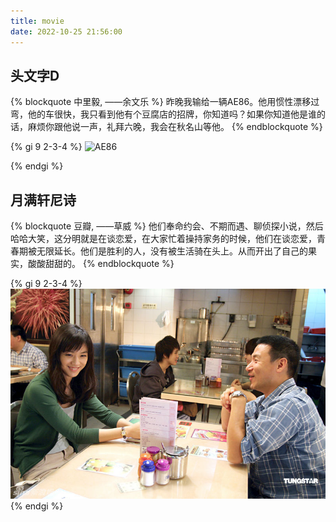 ```yaml
---
title: movie
date: 2022-10-25 21:56:00
---
```


## 头文字D

{% blockquote 中里毅, ——余文乐 %}
昨晚我输给一辆AE86。他用惯性漂移过弯，他的车很快，我只看到他有个豆腐店的招牌，你知道吗？如果你知道他是谁的话，麻烦你跟他说一声，礼拜六晚，我会在秋名山等他。
{% endblockquote %}

{% gi 9 2-3-4 %} 
  ![AE86](https://w.wallhaven.cc/full/lm/wallhaven-lmkgry.jpg)

{% endgi %}
## 月满轩尼诗
{% blockquote 豆瓣, ——草威 %}
他们奉命约会、不期而遇、聊侦探小说，然后哈哈大笑，这分明就是在谈恋爱，在大家忙着操持家务的时候，他们在谈恋爱，青春期被无限延长。他们是胜利的人，没有被生活骑在头上。从而开出了自己的果实，酸酸甜甜的。
{% endblockquote %}

{% gi 9 2-3-4 %} 
![yuemanxuannishi](https://raw.githubusercontent.com/Meloor/imgbed/master/imgs/blog/yuemanxuannishi.jpg)
{% endgi %}